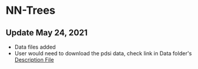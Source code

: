 # NN-Trees

## Update May 24, 2021
* Data files added
* User would need to download the pdsi data, check link in Data folder's [Description File](./Data/Description.md)
